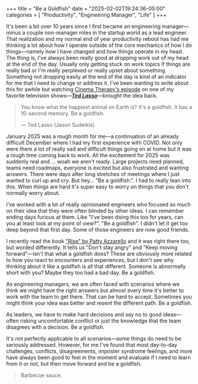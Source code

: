 +++
title = "Be a Goldfish"
date = "2025-02-02T19:24:36-05:00"
categories = [
  "Productivity",
  "Engineering Manager",
  "Life"
]
+++

It's been a bit over 10 years since I first became an engineering manager—minus a couple non-manager roles in the startup world as a lead engineer. That realization and my normal end of year productivity reboot has had me thinking a lot about how I operate outside of the core mechanics of how I do things—namely how I have changed and how things operate in my head. The thing is, I've always been really good at dropping work out of my head at the end of the day. Usually only getting stuck on work topics if things are really bad or I'm really perplexed or really upset about something. Something not dropping easily at the end of the day is kind of an indicator for me that I need to change or address it. I've been wanting to write about this for awhile but watching [Cinema Therapy's episode](https://www.youtube.com/watch?v=LtEs4ELZuDQ) on one of my favorite television shows—***[Ted Lasso](https://www.imdb.com/title/tt10986410)***—brought the idea back.

> You know what the happiest animal on Earth is? It's a goldfish. It has a 10-second memory. Be a goldfish.
>
> — Ted Lasso (Jason Sudeikis)

<!-- more -->

January 2025 was a rough month for me—a continuation of an already difficult December where I had my first experience with COVID. Not only were there a lot of really sad and difficult things going on at home but it was a rough time coming back to work. All the excitement for 2025 was suddenly real and … woah we aren't ready. Large projects need planned, teams need roadmaps, everyone is excited but also frustrated and wanting answers. There were days after long stretches of meetings where I just wanted to curl up and cry. But hey… "Be a goldfish.". I had to really lean into this. When things are hard it's super easy to worry on things that you don't normally worry about.

I've worked with a lot of really opinionated engineers who focused so much on their idea that they were often blinded by other ideas. I can remember ending days furious at them. Like "I've been doing this too for years, can you at least look at my point of view?". "Be a goldfish". I didn't let it get too deep beyond that first day. Some of those engineers are now good friends. 

I recently read the book ["Rise" by Patty Azzarello](https://a.co/d/a2tIUza) and it was right there too, but worded differently. It tells us "Don't stay angry" and "Keep moving forward"—isn't that what a goldfish does? These are obviously more related to how you react to encounters and experiences, but I don't see why thinking about it like a goldfish is all that different. Someone is abnormally short with you? Maybe they too had a bad day. Be a goldfish.

As engineering managers, we are often faced with scenarios where we think we might have the right answers but almost every time it's better to work with the team to get there. That can be hard to accept. Sometimes you might think your idea was better and resent the different path. Be a goldfish.

As leaders, we have to make hard decisions and say no to good ideas—often risking uncomfortable conflict or just the knowledge that the team disagrees with a decision. Be a goldfish.

It's not perfectly applicable to all scenarios—some things do need to be seriously addressed. However, for me I've found that most day-to-day challenges, conflicts, disagreements, imposter syndrome feelings, and more have always been good to feel in the moment and evaluate if I need to learn from it or not, but then move forward and be a goldfish.

> Barbecue sauce.
